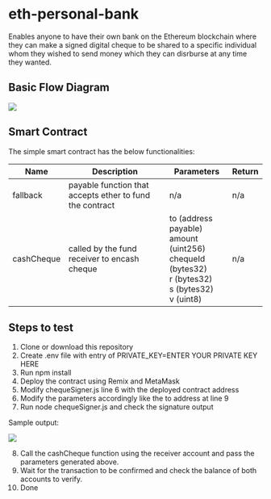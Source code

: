 # eth-personal-bank

Enables anyone to have their own bank on the Ethereum blockchain where they can make a signed digital cheque 
to be shared to a specific individual whom they wished to send money which they can disrburse at any time they wanted.

## Basic Flow Diagram

![](https://user-images.githubusercontent.com/47552061/63292374-80e54180-c293-11e9-9748-781e627cd61c.png)

## Smart Contract

The simple smart contract has the below functionalities:

| Name  | Description | Parameters  |   Return
| ------------- | ------------- | ------------- | ------------- |
| fallback  | payable function that accepts ether to fund the contract | n/a | n/a
| cashCheque  | called by the fund receiver to encash cheque | to (address payable) <br/> amount (uint256)<br/> chequeId (bytes32) <br/> r (bytes32) <br/> s (bytes32) <br/> v (uint8) | n/a

## Steps to test

1. Clone or download this repository
2. Create .env file with entry of PRIVATE_KEY=ENTER YOUR PRIVATE KEY HERE
3. Run npm install
4. Deploy the contract using Remix and MetaMask
5. Modify chequeSigner.js line 6 with the deployed contract address
6. Modify the parameters accordingly like the to address at line 9
7. Run node chequeSigner.js and check the signature output

Sample output:

![](https://user-images.githubusercontent.com/47552061/63294649-da03a400-c298-11e9-911c-030fda70625b.png)

8. Call the cashCheque function using the receiver account and pass the parameters generated above.
9. Wait for the transaction to be confirmed and check the balance of both accounts to verify.
10. Done
